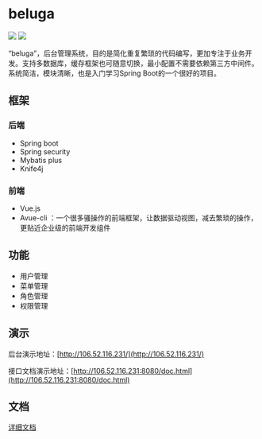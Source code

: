 # beluga

![](https://img.shields.io/badge/Beluga-1.0.0--SNAPSHOT-green)
![](https://img.shields.io/badge/Spring%20Boot-2.3.1.RELEASE-green)

“beluga”，后台管理系统，目的是简化重复繁琐的代码编写，更加专注于业务开发。支持多数据库，缓存框架也可随意切换，最小配置不需要依赖第三方中间件。系统简洁，模块清晰，也是入门学习Spring Boot的一个很好的项目。

## 框架

### 后端

- Spring boot
- Spring security
- Mybatis plus
- Knife4j

### 前端

- Vue.js
- Avue-cli ：一个很多骚操作的前端框架，让数据驱动视图，减去繁琐的操作，更贴近企业级的前端开发组件

## 功能

- 用户管理
- 菜单管理
- 角色管理
- 权限管理

## 演示

后台演示地址：[http://106.52.116.231/](http://106.52.116.231/)

接口文档演示地址：[http://106.52.116.231:8080/doc.html](http://106.52.116.231:8080/doc.html)

## 文档

[详细文档](https://fymd.gitee.io/beluga/)